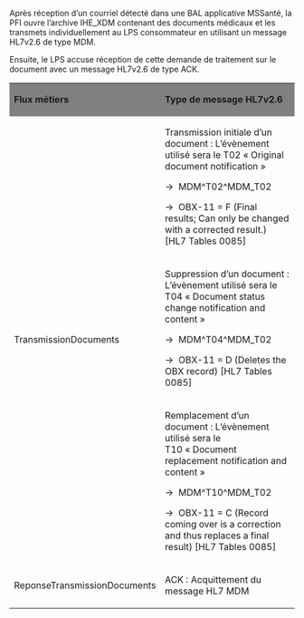 Après réception d’un courriel détecté dans une BAL applicative MSSanté, la PFI ouvre l’archive IHE_XDM contenant des documents médicaux et les transmets individuellement au LPS consommateur en utilisant un message HL7v2.6 de type MDM.

Ensuite, le LPS accuse réception de cette demande de traitement sur le document avec un message HL7v2.6 de type ACK.

<table width="680">
<tbody>
<tr>
<td style="background-color: grey; width: 217px;" width="217">
<p><strong>Flux m&eacute;tiers</strong></p>
</td>
<td style="background-color: grey; width: 217px;" width="463">
<p><strong>Type de message HL7v2.6</strong></p>
</td>
</tr>
<tr>
<td rowspan="3" width="217">
<p>TransmissionDocuments</p>
</td>
<td width="463">
<p>Transmission initiale d&rsquo;un document&nbsp;: L&rsquo;&eacute;v&egrave;nement utilis&eacute; sera le T02&nbsp;&laquo;&nbsp;Original document notification&nbsp;&raquo;</p>
<p>-&gt;&nbsp; MDM^T02^MDM_T02</p>
<p>-&gt;&nbsp; OBX-11 = F (Final results; Can only be changed with a corrected result.) [HL7 Tables 0085]</p>
</td>
</tr>
<tr>
<td width="463">
<p>Suppression d&rsquo;un document : L&rsquo;&eacute;v&egrave;nement utilis&eacute; sera le T04&nbsp;&laquo;&nbsp;Document status change notification and content&nbsp;&raquo;</p>
<p>-&gt;&nbsp; MDM^T04^MDM_T02</p>
<p>-&gt;&nbsp; OBX-11 = D (Deletes the OBX record) [HL7 Tables 0085]</p>
</td>
</tr>
<tr>
<td width="463">
<p>Remplacement d&rsquo;un document&nbsp;: L&rsquo;&eacute;v&egrave;nement utilis&eacute; sera le T10&nbsp;&laquo;&nbsp;Document replacement notification and content&nbsp;&raquo;</p>
<p>-&gt;&nbsp; MDM^T10^MDM_T02</p>
<p>-&gt;&nbsp; OBX-11 = C (Record coming over is a correction and thus replaces a final result) [HL7 Tables 0085]</p>
</td>
</tr>
<tr>
<td width="217">
<p>ReponseTransmissionDocuments</p>
</td>
<td width="463">
<p>ACK : Acquittement du message HL7 MDM</p>
</td>
</tr>
</tbody>
</table>